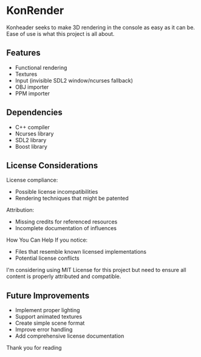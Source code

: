 # KonRender

Konheader seeks to make 3D rendering in the console as easy as it can be.
Ease of use is what this project is all about.

## Features

  - Functional rendering
  - Textures 
  - Input (invisible SDL2 window/ncurses fallback)
  - OBJ importer
  - PPM importer

## Dependencies

  - C++ compiler
  - Ncurses library
  - SDL2 library
  - Boost library
  
## License Considerations

License compliance:

  - Possible license incompatibilities
  - Rendering techniques that might be patented

Attribution:

  - Missing credits for referenced resources
  - Incomplete documentation of influences

How You Can Help
If you notice:

  - Files that resemble known licensed implementations
  - Potential license conflicts

I'm considering using MIT License for this project but need to ensure all content is properly attributed and compatible.

## Future Improvements

  - Implement proper lighting
  - Support animated textures
  - Create simple scene format
  - Improve error handling
  - Add comprehensive license documentation

Thank you for reading
